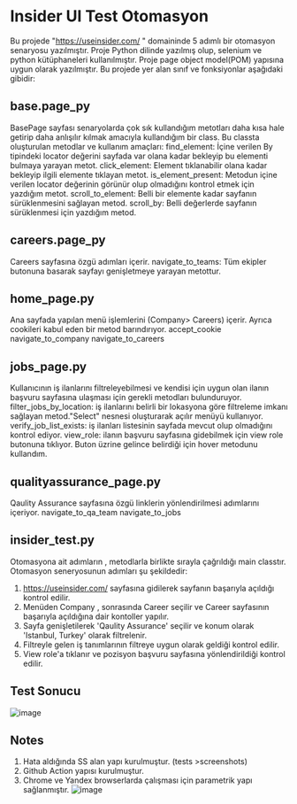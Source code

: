 # Insider UI Test Otomasyon
Bu projede "https://useinsider.com/ " domaininde 5 adımlı bir otomasyon senaryosu yazılmıştır. Proje Python dilinde yazılmış olup, selenium ve python kütüphaneleri kullanılmıştır. Proje page object model(POM) yapısına uygun olarak yazılmıştır. Bu projede yer alan sınıf ve fonksiyonlar aşağıdaki gibidir:
## base.page_py
BasePage sayfası senaryolarda çok sık kullandığım metotları daha kısa hale getirip daha anlışılır kılmak amacıyla kullandığım bir class. Bu classta oluşturulan metodlar ve kullanım amaçları:
find_element: İçine verilen By tipindeki locator değerini sayfada var olana kadar bekleyip bu elementi bulmaya yarayan metot.
click_element: Element tıklanabilir olana kadar bekleyip ilgili elemente tıklayan metot.
is_element_present: Metodun içine verilen locator değerinin görünür olup olmadığını kontrol etmek için yazdığım metot.
scroll_to_element: Belli bir elemente kadar sayfanın sürüklenmesini sağlayan metod.
scroll_by: Belli değerlerde sayfanın sürüklenmesi için yazdığım metod.
## careers.page_py
Careers sayfasına özgü adımları içerir.
navigate_to_teams: Tüm ekipler butonuna basarak sayfayı genişletmeye yarayan metottur.
## home_page.py
Ana sayfada yapılan menü işlemlerini (Company> Careers) içerir. Ayrıca cookileri kabul eden bir metod barındırıyor.
accept_cookie
navigate_to_company
navigate_to_careers
## jobs_page.py
Kullanıcının iş ilanlarını filtreleyebilmesi ve kendisi için uygun olan ilanın başvuru sayfasına ulaşması için gerekli metodları bulunduruyor.
filter_jobs_by_location: iş ilanlarını belirli bir lokasyona göre filtreleme imkanı sağlayan metod."Select" nesnesi oluşturarak açılır menüyü kullanıyor.
verify_job_list_exists: iş ilanları listesinin sayfada mevcut olup olmadığını kontrol ediyor.
view_role: ilanın başvuru sayfasına gidebilmek için view role butonuna tıklıyor. Buton üzrine gelince belirdiği için hover metodunu kullandım.
## qualityassurance_page.py
Qaulity Assurance sayfasına özgü linklerin yönlendirilmesi adımlarını içeriyor.
navigate_to_qa_team
navigate_to_jobs
## insider_test.py
Otomasyona ait adımların , metodlarla birlikte sırayla çağrıldığı main classtır. Otomasyon seneryosunun adımları şu şekildedir:
1.  https://useinsider.com/ sayfasına gidilerek sayfanın başarıyla açıldığı kontrol edilir.
2.  Menüden Company , sonrasında Career seçilir ve Career sayfasının başarıyla açıldığına dair kontoller yapılır.
3.  Sayfa genişletilerek 'Qaulity Assurance' seçilir ve konum olarak 'Istanbul, Turkey' olarak filtrelenir.
4.  Filtreyle gelen iş tanımlarının filtreye uygun olarak geldiği kontrol edilir.
5.  View role'a tıklanır ve pozisyon başvuru sayfasına yönlendirildiği kontrol edilir.
## Test Sonucu
![image](https://github.com/user-attachments/assets/177abda4-194a-4380-aafb-401ec2eac07e)
## Notes
1. Hata aldığında SS alan yapı kurulmuştur. (tests >screenshots)
2. Github Action yapısı kurulmuştur.
3. Chrome ve Yandex browserlarda çalışması için parametrik yapı sağlanmıştır.
![image](https://github.com/user-attachments/assets/e59c09fc-3331-4881-ba37-0bc30c71862d)



                                                              
